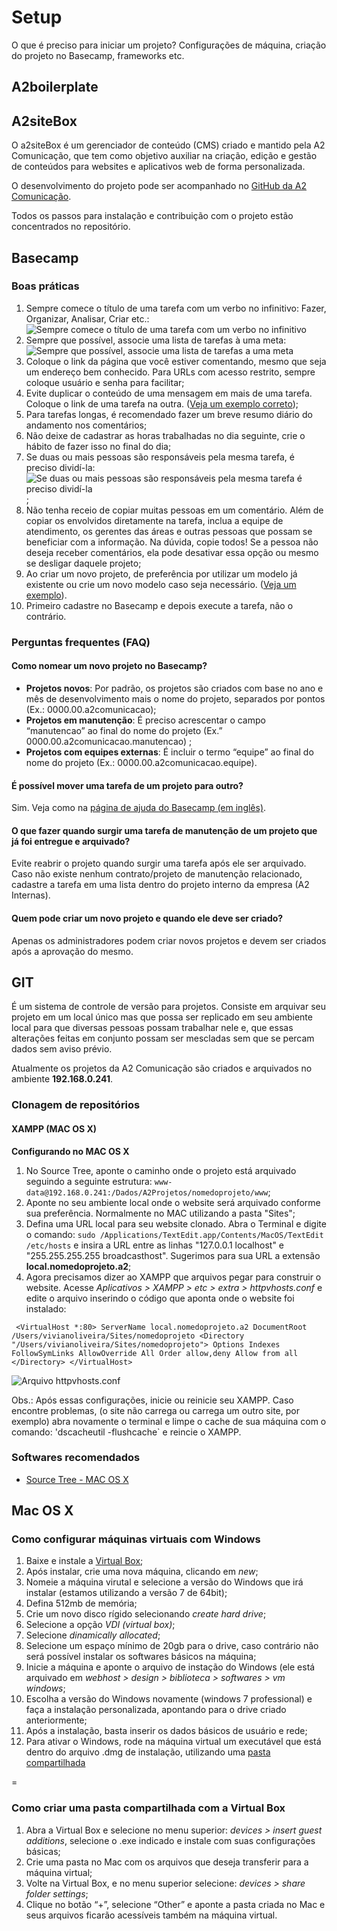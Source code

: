 # Setup
O que é preciso para iniciar um projeto? Configurações de máquina, criação do projeto no Basecamp, frameworks etc.

## A2boilerplate

## A2siteBox
O a2siteBox é um gerenciador de conteúdo (CMS) criado e mantido pela A2 Comunicação, que tem como objetivo auxiliar na criação, edição e gestão de conteúdos para websites e aplicativos web de forma personalizada.

O desenvolvimento do projeto pode ser acompanhado no [GitHub da A2 Comunicação](https://github.com/a2comunicacao/A2SiteBox).

Todos os passos para instalação e contribuição com o projeto estão concentrados no repositório.

## Basecamp

### Boas práticas
1. Sempre comece o título de uma tarefa com um verbo no infinitivo: Fazer, Organizar, Analisar, Criar etc.:
![Sempre comece o título de uma tarefa com um verbo no infinitivo](http://lab.a2comunicacao.com.br/metodologia/basecamp_01.png)
2. Sempre que possível, associe uma lista de tarefas à uma meta:
![Sempre que possível, associe uma lista de tarefas a uma meta](http://lab.a2comunicacao.com.br/metodologia/basecamp_02.png)
3. Coloque o link da página que você estiver comentando, mesmo que seja um endereço bem conhecido. Para URLs com acesso restrito, sempre coloque usuário e senha para facilitar;
4. Evite duplicar o conteúdo de uma mensagem em mais de uma tarefa. Coloque o link de uma tarefa na outra. ([Veja um exemplo correto](https://a2comunicacao.basecamphq.com/projects/8083835-2011-09-educacao2/todo_items/165610841/comments#comment_241229133));
5. Para tarefas longas, é recomendado fazer um breve resumo diário do andamento nos comentários;
6. Não deixe de cadastrar as horas trabalhadas no dia seguinte, crie o hábito de fazer isso no final do dia;
7. Se duas ou mais pessoas são responsáveis pela mesma tarefa, é preciso dividí-la:
![Se duas ou mais pessoas são responsáveis pela mesma tarefa é preciso dividí-la](http://lab.a2comunicacao.com.br/metodologia/basecamp_03.png);
8. Não tenha receio de copiar muitas pessoas em um comentário. Além de copiar os envolvidos diretamente na tarefa, inclua a equipe de atendimento, os gerentes das áreas e outras pessoas que possam se beneficiar com a informação. Na dúvida, copie todos! Se a pessoa não deseja receber comentários, ela pode desativar essa opção ou mesmo se desligar daquele projeto;
9. Ao criar um novo projeto, de preferência por utilizar um modelo já existente ou crie um novo modelo caso seja necessário. ([Veja um exemplo](https://a2comunicacao.basecamphq.com/project_templates)).
10. Primeiro cadastre no Basecamp e depois execute a tarefa, não o contrário.

### Perguntas frequentes (FAQ)

#### Como nomear um novo projeto no Basecamp? 
* **Projetos novos**: Por padrão, os projetos são criados com base no ano e mês de desenvolvimento mais o nome do projeto, separados por pontos (Ex.: 0000.00.a2comunicacao);
* **Projetos em manutenção**: É preciso acrescentar o campo “manutencao” ao final do nome do projeto (Ex.” 0000.00.a2comunicacao.manutencao) ;
* **Projetos com equipes externas**: É incluir o termo “equipe” ao final do nome do projeto (Ex.: 0000.00.a2comunicacao.equipe).

#### É possível mover uma tarefa de um projeto para outro?
Sim. Veja como na [página de ajuda do Basecamp (em inglês)](http://help.37signals.com/basecamp/questions/340-can-i-move-items-from-one-basecamp-project-to-another).
#### O que fazer quando surgir uma tarefa de manutenção de um projeto que já foi entregue e arquivado?
Evite reabrir o projeto quando surgir uma tarefa após ele ser arquivado. Caso não existe nenhum contrato/projeto de manutenção relacionado, cadastre a tarefa em uma lista dentro do projeto interno da empresa (A2 Internas).

#### Quem pode criar um novo projeto e quando ele deve ser criado?
Apenas os administradores podem criar novos projetos e devem ser criados após a aprovação do mesmo.

## GIT
É um sistema de controle de versão para projetos. Consiste em arquivar seu projeto em um local único mas que possa ser replicado em seu ambiente local para que diversas pessoas possam trabalhar nele e, que essas alterações feitas em conjunto possam ser mescladas sem que se percam dados sem aviso prévio.

Atualmente os projetos da A2 Comunicação são criados e arquivados no ambiente **192.168.0.241**.

### Clonagem de repositórios

#### XAMPP (MAC OS X)

**Configurando no MAC OS X**

1. No Source Tree, aponte o caminho onde o projeto está arquivado seguindo a seguinte estrutura: `www-data@192.168.0.241:/Dados/A2Projetos/nomedoprojeto/www`;
2. Aponte no seu ambiente local onde o website será arquivado conforme sua preferência. Normalmente no MAC utilizando a pasta "Sites";
3. Defina uma URL local para seu website clonado. Abra o Terminal e digite o comando: `sudo /Applications/TextEdit.app/Contents/MacOS/TextEdit /etc/hosts` e insira a URL entre as linhas "127.0.0.1 localhost" e "255.255.255.255 broadcasthost". Sugerimos para sua URL a extensão **local.nomedoprojeto.a2**;
4. Agora precisamos dizer ao XAMPP que arquivos pegar para construir o website. Acesse _Aplicativos > XAMPP > etc > extra > httpvhosts.conf_ e edite o arquivo inserindo o código que aponta onde o website foi instalado:

` <VirtualHost *:80>
ServerName local.nomedoprojeto.a2
DocumentRoot /Users/vivianoliveira/Sites/nomedoprojeto
  <Directory "/Users/vivianoliveira/Sites/nomedoprojeto">
        	Options Indexes FollowSymLinks
        	AllowOverride All
        	Order allow,deny
        	Allow from all
    	</Directory>
</VirtualHost>`

![Arquivo httpvhosts.conf](http://lab.a2comunicacao.com.br/metodologia/git_01.png)

Obs.: Após essas configurações, inicie ou reinicie seu XAMPP. Caso encontre problemas, (o site não carrega ou carrega um outro site, por exemplo) abra novamente o terminal e limpe o cache de sua máquina com o comando: 'dscacheutil -flushcache` e reincie o XAMPP.

### Softwares recomendados

* [Source Tree - MAC OS X](http://www.sourcetreeapp.com/)


## Mac OS X

### Como configurar máquinas virtuais com Windows

1. Baixe e instale a [Virtual Box](https://www.virtualbox.org/wiki/Downloads);
2. Após instalar, crie uma nova máquina, clicando em _new_;
3. Nomeie a máquina virutal e selecione a versão do Windows que irá instalar (estamos utilizando a versão 7 de 64bit);
4. Defina 512mb de memória;
5. Crie um novo disco rígido selecionando _create hard drive_;
6. Selecione a opção _VDI (virtual box)_;
7. Selecione _dinamically allocated_;
8. Selecione um espaço mínimo de 20gb para o drive, caso contrário não será possível instalar os softwares básicos na máquina;
9. Inicie a máquina e aponte o arquivo de instação do Windows (ele está arquivado em _webhost > design > biblioteca > softwares > vm windows_;
10. Escolha a versão do Windows novamente (windows 7 professional) e faça a instalação personalizada, apontando para o drive criado anteriormente;
11. Após a instalação, basta inserir os dados básicos de usuário e rede;
12. Para ativar o Windows, rode na máquina virtual um executável que está dentro do arquivo .dmg de instalação, utilizando uma [pasta compartilhada](#mac1)

=

### <a name="mac1"></a>Como criar uma pasta compartilhada com a Virtual Box

1. Abra a Virtual Box e selecione no menu superior: _devices > insert guest additions_, selecione o .exe indicado e instale com suas configurações básicas;
2. Crie uma pasta no Mac com os arquivos que deseja transferir para a máquina virtual;
3. Volte na Virtual Box, e no menu superior selecione: _devices > share folder settings_;
4. Clique no botão “+”, selecione “Other” e aponte a pasta criada no Mac e seus arquivos ficarão acessíveis também na máquina virtual.

